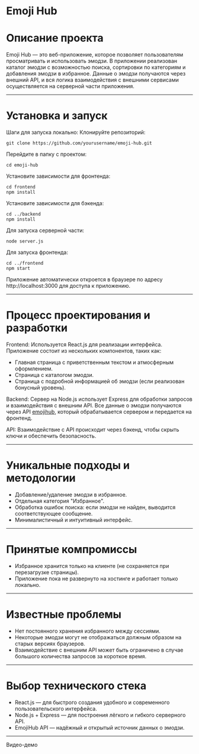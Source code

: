 # Emoji Hub
# Описание проекта
Emoji Hub — это веб-приложение, которое позволяет пользователям просматривать и использовать эмодзи. В приложении реализован каталог эмодзи с возможностью поиска, сортировки по категориям и добавления эмодзи в избранное. Данные о эмодзи получаются через внешний API, и вся логика взаимодействия с внешними сервисами осуществляется на серверной части приложения.
___
# Установка и запуск
Шаги для запуска локально:
Клонируйте репозиторий:

```
git clone https://github.com/yourusername/emoji-hub.git
```
Перейдите в папку с проектом:
```
cd emoji-hub
```
Установите зависимости для фронтенда:
```
cd frontend
npm install
```
Установите зависимости для бэкенда:
```
cd ../backend
npm install
```
Для запуска серверной части:
```
node server.js
```
Для запуска фронтенда:
```
cd ../frontend
npm start
```

Приложение автоматически откроется в браузере по адресу http://localhost:3000 для доступа к приложению.
___
# Процесс проектирования и разработки
Frontend: Используется React.js для реализации интерфейса. Приложение состоит из нескольких компонентов, таких как:
- Главная страница с приветственным текстом и атмосферным оформлением.
- Страница с каталогом эмодзи.
- Страница с подробной информацией об эмодзи (если реализован бонусный уровень).

Backend: Сервер на Node.js использует Express для обработки запросов и взаимодействия с внешним API. Все данные о эмодзи получаются через API [emojihub](https://github.com/cheatsnake/emojihub), который обрабатывается сервером и передается на фронтенд.

API: Взаимодействие с API происходит через бэкенд, чтобы скрыть ключи и обеспечить безопасность.
___
# Уникальные подходы и методологии
- Добавление/удаление эмодзи в избранное.
- Отдельная категория "Избранное".
- Обработка ошибок поиска: если эмодзи не найден, выводится соответствующее сообщение.
- Минималистичный и интуитивный интерфейс.
___
# Принятые компромиссы
- Избранное хранится только на клиенте (не сохраняется при перезагрузке страницы).
- Приложение пока не развернуто на хостинге и работает только локально.
___
# Известные проблемы
- Нет постоянного хранения избранного между сессиями.
- Некоторые эмодзи могут не отображаться должным образом на старых версиях браузеров.
- Взаимодействие с внешним API может быть ограничено в случае большого количества запросов за короткое время.
___
# Выбор технического стека
- React.js — для быстрого создания удобного и современного пользовательского интерфейса.
- Node.js + Express — для построения лёгкого и гибкого серверного API.
- EmojiHub API — надёжный и открытый источник данных о эмодзи.
___
Видео-демо
